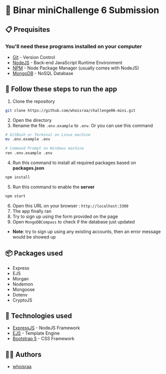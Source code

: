 # 🌾 Binar miniChallenge 6 Submission 

## 📋 Prequisites
### You'll need these programs installed on your computer
- [Git](https://git-scm.com/downloads) - Version Control
- [NodeJS](https://nodejs.org/en/download/) - Back-end JavaScript Runtime Environment
- [NPM](https://www.npmjs.com/) - Node Package Manager (usually comes with NodeJS)
- [MongoDB](https://www.mongodb.com/try/download/community) - NoSQL Database

## 🚀 Follow these steps to run the app 

1. Clone the repository 
```bash
git clone https://github.com/whoisraa/challenge06-mini.git
```
2. Open the directory
3. Rename the file `.env.example` to `.env`. Or you can use this command
```bash
# GitBash or Terminal on Linux machine
mv .env.example .env

# Command Prompt on Windows machine
ren .env.example .env
```
4. Run this command to install all required packages based on **packages.json**
```bash
npm install 
```
5. Run this command to enable the **server**
```bash
npm start
```
6. Open this URL on your browser : `http://localhost:3300`
7. The app finally ran
8. Try to sign up using the form provided on the page
9. Open `MongoDBCompass` to check if the database just updated
* **Note**: try to sign up using any existing accounts, then an error message would be showed up

## 📦 Packages used 

- Express
- EJS 
- Morgan 
- Nodemon
- Mongoose
- Dotenv
- CryptoJS

## 🌌 Technologies used 

- [ExpressJS](https://expressjs.com) - NodeJS Framework
- [EJS](https://ejs.co/) - Template Engine
- [Bootstrap 5](https://getbootstrap.com/docs/5.1/getting-started/introduction/) - CSS Framework

## 👨‍💻 Authors 

- [whoisraa](https://github.com/whoisraa)